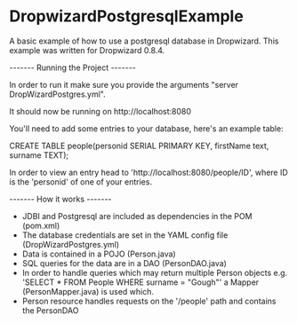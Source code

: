 # DropwizardPostgresqlExample
A basic example of how to use a postgresql database in Dropwizard. 
This example was written for Dropwizard 0.8.4.

------- Running the Project -------

In order to run it make sure you provide the arguments "server DropWizardPostgres.yml".

It should now be running on http://localhost:8080

You'll need to add some entries to your database, here's an example table:
 
 CREATE TABLE people(personid SERIAL PRIMARY KEY, firstName text, surname TEXT);

In order to view an entry head to 'http://localhost:8080/people/ID', where ID is the 'personid' of one of your entries.


------- How it works -------

- JDBI and Postgresql are included as dependencies in the POM (pom.xml)
- The database credentials are set in the YAML config file (DropWizardPostgres.yml)
- Data is contained in a POJO (Person.java)
- SQL queries for the data are in a DAO (PersonDAO.java)
- In order to handle queries which may return multiple Person objects e.g. 'SELECT * FROM People WHERE surname = "Gough"' a Mapper (PersonMapper.java) is used which.
- Person resource handles requests on the '/people' path and contains the PersonDAO
